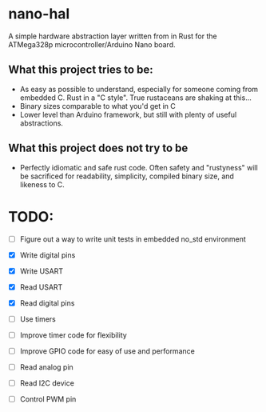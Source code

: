 # nano-hal
A simple hardware abstraction layer written from in Rust
for the ATMega328p microcontroller/Arduino Nano board. 

## What this project tries to be:
- As easy as possible to understand, especially for someone coming from 
embedded C. Rust in a "C style". True rustaceans are shaking at this...
- Binary sizes comparable to what you'd get in C
- Lower level than Arduino framework, but still with plenty
of useful abstractions.

## What this project does not try to be 
- Perfectly idiomatic and safe rust code. Often safety and "rustyness" will be 
sacrificed for readability, simplicity, compiled binary size, and likeness to C.


# TODO:
- [ ] Figure out a way to write unit tests in embedded no_std environment
- [x] Write digital pins
- [x] Write USART
- [x] Read USART
- [x] Read digital pins
- [ ] Use timers
- [ ] Improve timer code for flexibility
- [ ] Improve GPIO code for easy of use and performance
- [ ] Read analog pin
- [ ] Read I2C device
- [ ] Control PWM pin


